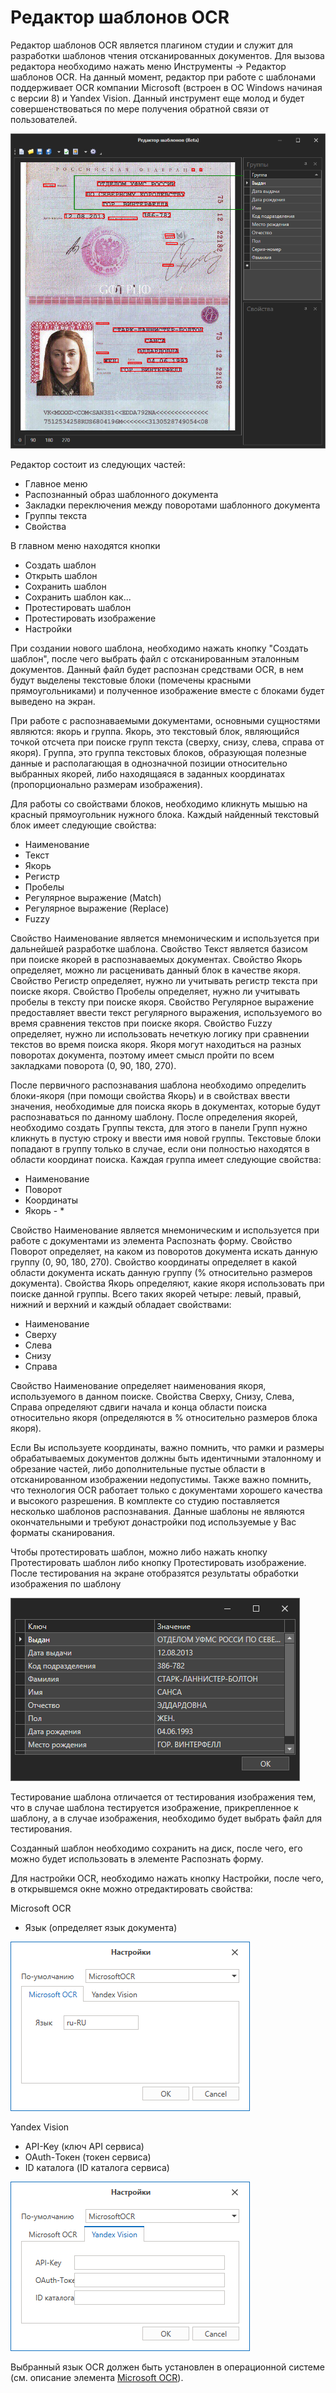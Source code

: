 # Редактор шаблонов OCR

Редактор шаблонов OCR является плагином студии и служит для разработки шаблонов чтения отсканированных документов. Для вызова редактора необходимо нажать меню Инструменты -> Редактор шаблонов OCR. На данный момент, редактор при работе с шаблонами поддерживает OCR компании Microsoft (встроен в ОС Windows начиная с версии 8) и Yandex Vision. Данный инструмент еще молод и будет совершенствоваться по мере получения обратной связи от пользователей.&#x20;

![](<../../.gitbook/assets/image (249).png>)

Редактор состоит из следующих частей:

* Главное меню
* Распознанный образ шаблонного документа
* Закладки переключения между поворотами шаблонного документа
* Группы текста
* Свойства

В главном меню находятся кнопки

* Создать шаблон
* Открыть шаблон
* Сохранить шаблон
* Сохранить шаблон как...
* Протестировать шаблон
* Протестировать изображение
* Настройки

При создании нового шаблона, необходимо нажать кнопку "Создать шаблон", после чего выбрать файл с отсканированным эталонным документов. Данный файл будет распознан средствами OCR, в нем будут выделены текстовые блоки (помечены красными прямоугольниками) и полученное изображение вместе с блоками будет выведено на экран.

При работе с распознаваемыми документами, основными сущностями являются: якорь и группа. Якорь, это текстовый блок, являющийся точкой отсчета при поиске групп текста (сверху, снизу, слева, справа от якоря). Группа, это группа текстовых блоков, образующая полезные данные и располагающая в однозначной позиции относительно выбранных якорей, либо находящаяся в заданных координатах (пропорционально размерам изображения).

Для работы со свойствами блоков, необходимо кликнуть мышью на красный прямоугольник нужного блока. Каждый найденный текстовый блок имеет следующие свойства:

* Наименование
* Текст
* Якорь
* Регистр
* Пробелы
* Регулярное выражение (Match)
* Регулярное выражение (Replace)
* Fuzzy

Свойство Наименование является мнемоническим и используется при дальнейшей разработке шаблона. Свойство Текст является базисом при поиске якорей в распознаваемых документах. Свойство Якорь определяет, можно ли расценивать данный блок в качестве якоря. Свойство Регистр определяет, нужно ли учитывать регистр текста при поиске якоря. Свойство Пробелы определяет, нужно ли учитывать пробелы в тексту при поиске якоря. Свойство Регулярное выражение предоставляет ввести текст регулярного выражения, используемого во время сравнения текстов при поиске якоря. Свойство Fuzzy определяет, нужно ли использовать нечеткую логику при сравнении текстов во время поиска якоря. Якоря могут находиться на разных поворотах документа, поэтому имеет смысл пройти по всем закладками поворота (0, 90, 180, 270).

После первичного распознавания шаблона необходимо определить блоки-якоря (при помощи свойства Якорь) и в свойствах ввести значения, необходимые для поиска якорь в документах, которые будут распознаваться по данному шаблону. После определения якорей, необходимо создать Группы текста, для этого в панели Групп нужно кликнуть в пустую строку и ввести имя новой группы. Текстовые блоки попадают в группу только в случае, если они полностью находятся в области координат поиска. Каждая группа имеет следующие свойства:

* Наименование
* Поворот
* Координаты
* Якорь - \*

Свойство Наименование является мнемоническим и используется при работе с документами из элемента Распознать форму. Свойство Поворот определяет, на каком из поворотов документа искать данную группу (0, 90, 180, 270). Свойство координаты определяет в какой области документа искать данную группу (% относительно размеров документа). Свойства Якорь определяют, какие якоря использовать при поиске данной группы. Всего таких якорей четыре: левый, правый, нижний и верхний и каждый обладает свойствами:

* Наименование
* Сверху
* Слева
* Снизу
* Справа

Свойство Наименование определяет наименования якоря, используемого в данном поиске. Свойства Сверху, Снизу, Слева, Справа определяют сдвиги начала и конца области поиска относительно якоря (определяются в % относительно размеров блока якоря).&#x20;

Если Вы используете координаты, важно помнить, что рамки и размеры обрабатываемых документов должны быть идентичными эталонному и обрезание частей, либо дополнительные пустые области в отсканированном изображении недопустимы. Также важно помнить, что технология OCR работает только с документами хорошего качества и высокого разрешения. В комплекте со студию поставляется несколько шаблонов распознавания. Данные шаблоны не являются окончательными и требуют донастройки под используемые у Вас форматы сканирования.

Чтобы протестировать шаблон, можно либо нажать кнопку Протестировать шаблон либо кнопку Протестировать изображение. После тестирования на экране отобразятся результаты обработки изображения по шаблону

![](<../../.gitbook/assets/image (312).png>)

Тестирование шаблона отличается от тестирования изображения тем, что в случае шаблона тестируется изображение, прикрепленное к шаблону, а в случае изображения, необходимо будет выбрать файл для тестирования.

Созданный шаблон необходимо сохранить на диск, после чего, его можно будет использовать в элементе Распознать форму.

Для настройки OCR, необходимо нажать кнопку Настройки, после чего, в открывшемся окне можно отредактировать свойства:

Microsoft OCR

* Язык (определяет язык документа)

![](<../../.gitbook/assets/image (601).png>)

Yandex Vision

* API-Key (ключ API сервиса)
* OAuth-Токен (токен сервиса)
* ID каталога (ID каталога сервиса)

![](<../../.gitbook/assets/image (525).png>)

Выбранный язык OCR должен быть установлен в операционной системе (см. описание элемента [Microsoft OCR](../../g\_elements/el\_basic/els\_ocr/el\_ocr\_microsoft.md)).
